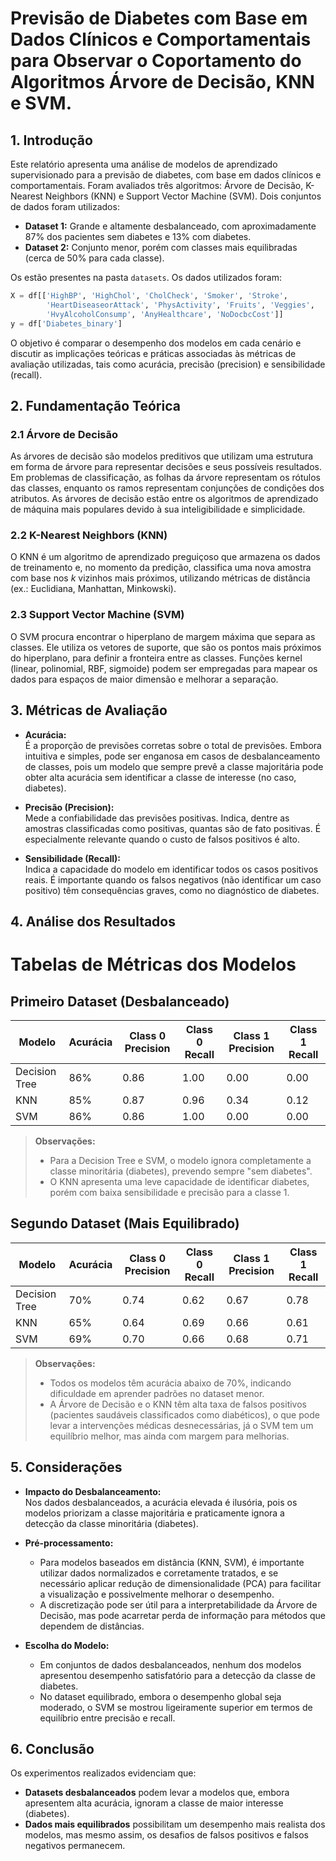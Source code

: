 # Previsão de Diabetes com Base em Dados Clínicos e Comportamentais para Observar o Coportamento do Algoritmos Árvore de Decisão, KNN e SVM.

## 1. Introdução

Este relatório apresenta uma análise de modelos de aprendizado supervisionado para a previsão de diabetes, com base em dados clínicos e comportamentais. Foram avaliados três algoritmos: Árvore de Decisão, K-Nearest Neighbors (KNN) e Support Vector Machine (SVM). Dois conjuntos de dados foram utilizados:  
- **Dataset 1:** Grande e altamente desbalanceado, com aproximadamente 87% dos pacientes sem diabetes e 13% com diabetes.  
- **Dataset 2:** Conjunto menor, porém com classes mais equilibradas (cerca de 50% para cada classe).

Os estão presentes na pasta `datasets`. Os dados utilizados foram:

```python
X = df[['HighBP', 'HighChol', 'CholCheck', 'Smoker', 'Stroke',
        'HeartDiseaseorAttack', 'PhysActivity', 'Fruits', 'Veggies',
        'HvyAlcoholConsump', 'AnyHealthcare', 'NoDocbcCost']]
y = df['Diabetes_binary']
```

O objetivo é comparar o desempenho dos modelos em cada cenário e discutir as implicações teóricas e práticas associadas às métricas de avaliação utilizadas, tais como acurácia, precisão (precision) e sensibilidade (recall).

## 2. Fundamentação Teórica

### 2.1 Árvore de Decisão

  As árvores de decisão são modelos preditivos que utilizam uma estrutura em forma de árvore para representar decisões e seus possíveis resultados. Em problemas de classificação, as folhas da árvore representam os rótulos das classes, enquanto os ramos representam conjunções de condições dos atributos.
  As árvores de decisão estão entre os algoritmos de aprendizado de máquina mais populares devido à sua inteligibilidade e simplicidade. 

### 2.2 K-Nearest Neighbors (KNN)

  O KNN é um algoritmo de aprendizado preguiçoso que armazena os dados de treinamento e, no momento da predição, classifica uma nova amostra com base nos *k* vizinhos mais próximos, utilizando métricas de distância (ex.: Euclidiana, Manhattan, Minkowski).

### 2.3 Support Vector Machine (SVM)

  O SVM procura encontrar o hiperplano de margem máxima que separa as classes. Ele utiliza os vetores de suporte, que são os pontos mais próximos do hiperplano, para definir a fronteira entre as classes. Funções kernel (linear, polinomial, RBF, sigmoide) podem ser empregadas para mapear os dados para espaços de maior dimensão e melhorar a separação.

## 3. Métricas de Avaliação

- **Acurácia:**  
  É a proporção de previsões corretas sobre o total de previsões. Embora intuitiva e simples, pode ser enganosa em casos de desbalanceamento de classes, pois um modelo que sempre prevê a classe majoritária pode obter alta acurácia sem identificar a classe de interesse (no caso, diabetes).

- **Precisão (Precision):**  
  Mede a confiabilidade das previsões positivas. Indica, dentre as amostras classificadas como positivas, quantas são de fato positivas. É especialmente relevante quando o custo de falsos positivos é alto.

- **Sensibilidade (Recall):**  
  Indica a capacidade do modelo em identificar todos os casos positivos reais. É importante quando os falsos negativos (não identificar um caso positivo) têm consequências graves, como no diagnóstico de diabetes.

## 4. Análise dos Resultados

# Tabelas de Métricas dos Modelos

## Primeiro Dataset (Desbalanceado)

| Modelo          | Acurácia | Class 0 Precision | Class 0 Recall | Class 1 Precision | Class 1 Recall |
|-----------------|----------|-------------------|----------------|-------------------|----------------|
| Decision Tree   | 86%      | 0.86              | 1.00           | 0.00              | 0.00           |
| KNN             | 85%      | 0.87              | 0.96           | 0.34              | 0.12           |
| SVM             | 86%      | 0.86              | 1.00           | 0.00              | 0.00           |

> **Observações:**  
> - Para a Decision Tree e SVM, o modelo ignora completamente a classe minoritária (diabetes), prevendo sempre "sem diabetes".  
> - O KNN apresenta uma leve capacidade de identificar diabetes, porém com baixa sensibilidade e precisão para a classe 1.

## Segundo Dataset (Mais Equilibrado)

| Modelo          | Acurácia | Class 0 Precision | Class 0 Recall | Class 1 Precision | Class 1 Recall |
|-----------------|----------|-------------------|----------------|-------------------|----------------|
| Decision Tree   | 70%      | 0.74              | 0.62           | 0.67              | 0.78           |
| KNN             | 65%      | 0.64              | 0.69           | 0.66              | 0.61           |
| SVM             | 69%      | 0.70              | 0.66           | 0.68              | 0.71           |

> **Observações:**  
> - Todos os modelos têm acurácia abaixo de 70%, indicando dificuldade em aprender padrões no dataset menor.
> - A Árvore de Decisão e o KNN têm alta taxa de falsos positivos (pacientes saudáveis classificados como diabéticos), o que pode levar a intervenções médicas desnecessárias, já o SVM tem um equilíbrio melhor, mas ainda com margem para melhorias.

## 5. Considerações

- **Impacto do Desbalanceamento:**  
  Nos dados desbalanceados, a acurácia elevada é ilusória, pois os modelos priorizam a classe majoritária e praticamente ignora a detecção da classe minoritária (diabetes).

- **Pré-processamento:**  
  - Para modelos baseados em distância (KNN, SVM), é importante utilizar dados normalizados e corretamente tratados, e se necessário aplicar redução de dimensionalidade (PCA) para facilitar a visualização e possivelmente melhorar o desempenho.
  - A discretização pode ser útil para a interpretabilidade da Árvore de Decisão, mas pode acarretar perda de informação para métodos que dependem de distâncias.

- **Escolha do Modelo:**  
  - Em conjuntos de dados desbalanceados, nenhum dos modelos apresentou desempenho satisfatório para a detecção da classe de diabetes.  
  - No dataset equilibrado, embora o desempenho global seja moderado, o SVM se mostrou ligeiramente superior em termos de equilíbrio entre precisão e recall.

## 6. Conclusão

Os experimentos realizados evidenciam que:
- **Datasets desbalanceados** podem levar a modelos que, embora apresentem alta acurácia, ignoram a classe de maior interesse (diabetes).  
- **Dados mais equilibrados** possibilitam um desempenho mais realista dos modelos, mas mesmo assim, os desafios de falsos positivos e falsos negativos permanecem.
